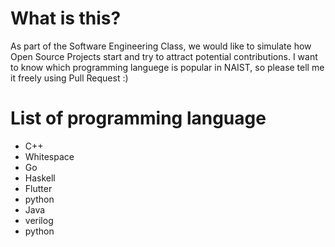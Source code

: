 # What is this?
As part of the Software Engineering Class, we would like to simulate how Open Source Projects start and try to attract potential contributions.
I want to know which programming languege is popular in NAIST, so please tell me it freely using Pull Request :)

# List of programming language
- C++
- Whitespace
- Go
- Haskell
- Flutter
- python
- Java
- verilog
- python
